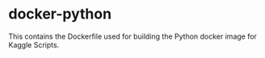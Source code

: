 # docker-python

This contains the Dockerfile used for building the Python docker image for Kaggle Scripts.
